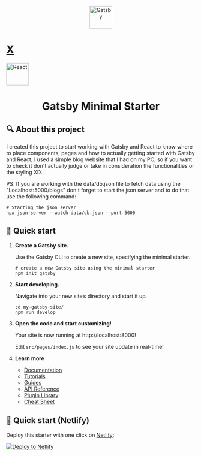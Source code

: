 <p align="center">
  <a href="https://www.gatsbyjs.com/?utm_source=starter&utm_medium=readme&utm_campaign=minimal-starter">
    <img alt="Gatsby" src="https://www.gatsbyjs.com/Gatsby-Monogram.svg" width="60" /><h1 style="none" display="inline">X</h1><img alt="React" src="https://upload.wikimedia.org/wikipedia/commons/thumb/a/a7/React-icon.svg/539px-React-icon.svg.png" width="60" />
  </a>
</p>
<h1 align="center">
  Gatsby Minimal Starter
</h1>


## 🔍 About this project 
 
   I created this project to start working with Gatsby and React to know where to place components, pages and how to actually getting started with Gatsby and React, I used a simple blog website that I had on my PC, so if you want to check it don't actually judge or take in consideration the functionalities or the styling XD.

PS: If you are working with the data/db.json file to fetch data using the "Localhost:5000/blogs" don't forget to start the json server and to do that use the following command:

  ```shell
  # Starting the json server
  npx json-server --watch data/db.json --port 5000
  ```

## 🚀 Quick start

1.  **Create a Gatsby site.**

    Use the Gatsby CLI to create a new site, specifying the minimal starter.

    ```shell
    # create a new Gatsby site using the minimal starter
    npm init gatsby
    ```

2.  **Start developing.**

    Navigate into your new site’s directory and start it up.

    ```shell
    cd my-gatsby-site/
    npm run develop
    ```

3.  **Open the code and start customizing!**

    Your site is now running at http://localhost:8000!

    Edit `src/pages/index.js` to see your site update in real-time!

4.  **Learn more**

    - [Documentation](https://www.gatsbyjs.com/docs/?utm_source=starter&utm_medium=readme&utm_campaign=minimal-starter)
    - [Tutorials](https://www.gatsbyjs.com/tutorial/?utm_source=starter&utm_medium=readme&utm_campaign=minimal-starter)
    - [Guides](https://www.gatsbyjs.com/tutorial/?utm_source=starter&utm_medium=readme&utm_campaign=minimal-starter)
    - [API Reference](https://www.gatsbyjs.com/docs/api-reference/?utm_source=starter&utm_medium=readme&utm_campaign=minimal-starter)
    - [Plugin Library](https://www.gatsbyjs.com/plugins?utm_source=starter&utm_medium=readme&utm_campaign=minimal-starter)
    - [Cheat Sheet](https://www.gatsbyjs.com/docs/cheat-sheet/?utm_source=starter&utm_medium=readme&utm_campaign=minimal-starter)

## 🚀 Quick start (Netlify)

Deploy this starter with one click on [Netlify](https://app.netlify.com/signup):

[<img src="https://www.netlify.com/img/deploy/button.svg" alt="Deploy to Netlify" />](https://app.netlify.com/start/deploy?repository=https://github.com/gatsbyjs/gatsby-starter-minimal)
